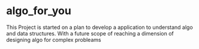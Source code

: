 # algo_for_you
This Project is started on a plan to develop a application to understand algo and data structures. With a future scope of reaching a dimension of designing algo for complex probleams 
